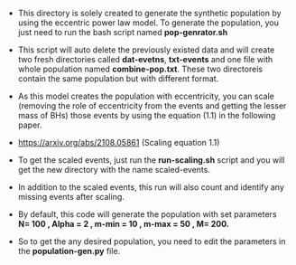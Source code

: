 * This directory is solely created to generate the synthetic population by using the eccentric power law model. 
To generate the population, you just need to run the bash script named **pop-genrator.sh** 

* This script will  auto delete the previously existed data and will create two fresh directories called **dat-evetns**, **txt-events** and one file with whole population named **combine-pop.txt**. These two directoreis contain the same population but with different format.

* As this model creates the population with eccentricity, you can scale (removing the role of eccentricity from the events and getting the lesser mass of BHs) those events by using the equation (1.1) in the following paper.

* https://arxiv.org/abs/2108.05861 (Scaling equation 1.1)

* To get the scaled events, just run the **run-scaling.sh** script and you will get the new directory with the name scaled-events.

* In addition to the scaled events, this run will also count and identify any missing events after scaling.

* By default, this code will generate the population with set parameters **N= 100 , Alpha = 2 , m-min = 10 , m-max = 50 , M= 200.**

* So to get the any desired population, you need to edit the parameters in the **population-gen.py** file. 
